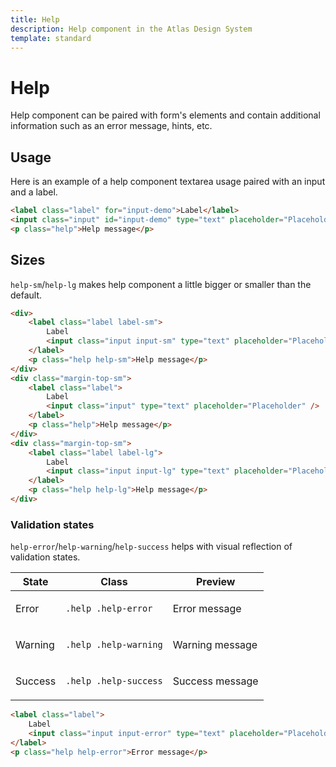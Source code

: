 ```yaml
---
title: Help
description: Help component in the Atlas Design System
template: standard
---
```


# Help

Help component can be paired with form's elements and contain additional information such as an error message, hints, etc.

## Usage

Here is an example of a help component textarea usage paired with an input and a label.

```html
<label class="label" for="input-demo">Label</label>
<input class="input" id="input-demo" type="text" placeholder="Placeholder" />
<p class="help">Help message</p>
```

## Sizes

`help-sm`/`help-lg` makes help component a little bigger or smaller than the default.

```html
<div>
	<label class="label label-sm">
		Label
		<input class="input input-sm" type="text" placeholder="Placeholder" />
	</label>
	<p class="help help-sm">Help message</p>
</div>
<div class="margin-top-sm">
	<label class="label">
		Label
		<input class="input" type="text" placeholder="Placeholder" />
	</label>
	<p class="help">Help message</p>
</div>
<div class="margin-top-sm">
	<label class="label label-lg">
		Label
		<input class="input input-lg" type="text" placeholder="Placeholder" />
	</label>
	<p class="help help-lg">Help message</p>
</div>
```

### Validation states

`help-error`/`help-warning`/`help-success` helps with visual reflection of validation states.

| State   | Class                 | Preview                                                          |
| ------- | --------------------- | ---------------------------------------------------------------- |
| Error   | `.help .help-error`   | <p class="help help-error margin-top-none">Error message</p>     |
| Warning | `.help .help-warning` | <p class="help help-warning margin-top-none">Warning message</p> |
| Success | `.help .help-success` | <p class="help help-success margin-top-none">Success message</p> |

```html
<label class="label">
	Label
	<input class="input input-error" type="text" placeholder="Placeholder" />
</label>
<p class="help help-error">Error message</p>
```
